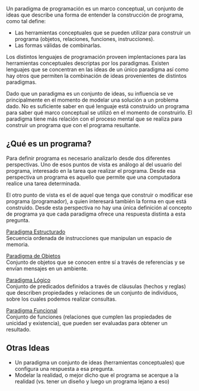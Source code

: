 Un paradigma de programación es un marco conceptual, un conjunto de ideas que describe una forma de entender la construcción de programa, como tal define:

-   Las herramientas conceptuales que se pueden utilizar para construir un programa (objetos, relaciones, funciones, instrucciones).
-   Las formas válidas de combinarlas.

Los distintos lenguajes de programación proveen implentaciones para las herramientas conceptuales descriptas por los paradigmas. Existen lenguajes que se concentran en las ideas de un único paradigma así como hay otros que permiten la combinación de ideas provenientes de distintos paradigmas.

Dado que un paradigma es un conjunto de ideas, su influencia se ve principalmente en el momento de modelar una solución a un problema dado. No es suficiente saber en qué lenguaje está construido un programa para saber qué marco conceptual se utilizó en el momento de construirlo. El paradigma tiene más relación con el proceso mental que se realiza para construir un programa que con el programa resultante.

¿Qué es un programa?
--------------------

Para definir programa es necesario analizarlo desde dos diferentes perspectivas. Uno de esos puntos de vista es análogo al del usuario del programa, interesado en la tarea que realizar el programa. Desde esa perspectiva un programa es aquello que permite que una computadora realice una tarea determinada.

El otro punto de vista es el de aquel que tenga que construir o modificar ese programa (programador), a quien interesará también la forma en que está construido. Desde esta perspectiva no hay una única definición al concepto de programa ya que cada paradigma ofrece una respuesta distinta a esta pregunta.

[Paradigma Estructurado](paradigma-estructurado.html)  
Secuencia ordenada de instrucciones que manipulan un espacio de memoria.

<!-- -->

[Paradigma de Objetos](paradigma-de-objetos.html)  
Conjunto de objetos que se conocen entre sí a través de referencias y se envían mensajes en un ambiente.

<!-- -->

[Paradigma Lógico](paradigma-logico.html)  
Conjunto de predicados definidos a través de cláusulas (hechos y reglas) que describen propiedades y relaciones de un conjunto de individuos, sobre los cuales podemos realizar consultas.

<!-- -->

[Paradigma Funcional](paradigma-funcional.html)  
Conjunto de funciones (relaciones que cumplen las propiedades de unicidad y existencia), que pueden ser evaluadas para obtener un resultado.

Otras Ideas
-----------

-   Un paradigma un conjunto de ideas (herramientas conceptuales) que configura una respuesta a esa pregunta.
-   Modelar la realidad, o mejor dicho que el programa se acerque a la realidad (vs. tener un diseño y luego un programa lejano a eso)

